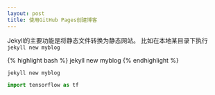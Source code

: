 ```yaml
---
layout: post
title: 使用GitHub Pages创建博客
---
```


Jekyll的主要功能是将静态文件转换为静态网站。
比如在本地某目录下执行```jekyll new myblog```

{% highlight bash %}
jekyll new myblog
{% endhighlight %}

```bash
jekyll new myblog
```

```python
import tensorflow as tf
```
